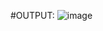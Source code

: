 #OUTPUT:
![image](https://github.com/Pratik1805/Assignment/assets/91949382/75ab4b35-721c-46ce-9482-9625ce68beec)
